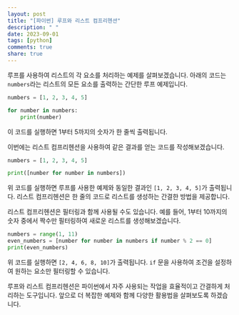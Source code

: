```yaml
---
layout: post
title: "[파이썬] 루프와 리스트 컴프리헨션"
description: " "
date: 2023-09-01
tags: [python]
comments: true
share: true
---
```


루프를 사용하여 리스트의 각 요소를 처리하는 예제를 살펴보겠습니다. 아래의 코드는 `numbers`라는 리스트의 모든 요소를 출력하는 간단한 루프 예제입니다.

```python
numbers = [1, 2, 3, 4, 5]

for number in numbers:
    print(number)
```

이 코드를 실행하면 1부터 5까지의 숫자가 한 줄씩 출력됩니다.

이번에는 리스트 컴프리헨션을 사용하여 같은 결과를 얻는 코드를 작성해보겠습니다.

```python
numbers = [1, 2, 3, 4, 5]

print([number for number in numbers])
```

위 코드를 실행하면 루프를 사용한 예제와 동일한 결과인 `[1, 2, 3, 4, 5]`가 출력됩니다. 리스트 컴프리헨션은 한 줄의 코드로 리스트를 생성하는 간결한 방법을 제공합니다.

리스트 컴프리헨션은 필터링과 함께 사용될 수도 있습니다. 예를 들어, 1부터 10까지의 숫자 중에서 짝수만 필터링하여 새로운 리스트를 생성해보겠습니다.

```python
numbers = range(1, 11)
even_numbers = [number for number in numbers if number % 2 == 0]
print(even_numbers)
```

위 코드를 실행하면 `[2, 4, 6, 8, 10]`가 출력됩니다. `if` 문을 사용하여 조건을 설정하여 원하는 요소만 필터링할 수 있습니다.

루프와 리스트 컴프리헨션은 파이썬에서 자주 사용되는 작업을 효율적이고 간결하게 처리하는 도구입니다. 앞으로 더 복잡한 예제와 함께 다양한 활용법을 살펴보도록 하겠습니다.
